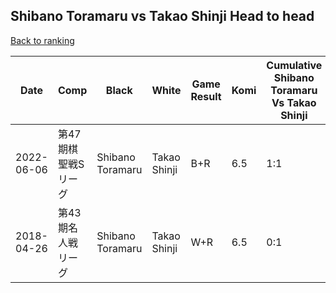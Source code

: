 ## Shibano Toramaru vs Takao Shinji Head to head

[Back to ranking](../../index.md)




| **Date** | **Comp** | **Black** | **White** | **Game Result** | **Komi** | **Cumulative Shibano Toramaru Vs Takao Shinji** | **Shibano Toramaru Streak** | **Takao Shinji Streak** | 
| --- | --- | --- | --- | --- | --- | --- | --- | --- |
| 2022-06-06 | 第47期棋聖戦Sリーグ | Shibano Toramaru | Takao Shinji | B+R | 6.5 | 1:1 | 1 | 0 | 
| 2018-04-26 | 第43期名人戦リーグ | Shibano Toramaru | Takao Shinji | W+R | 6.5 | 0:1 | 0 | 1 |




